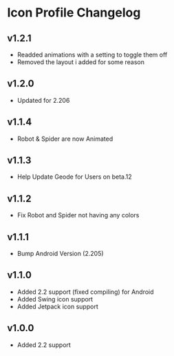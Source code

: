 # Icon Profile Changelog
## v1.2.1
- Readded animations with a setting to toggle them off
- Removed the layout i added for some reason
## v1.2.0
- Updated for 2.206
## v1.1.4
- Robot & Spider are now Animated
## v1.1.3
- Help Update Geode for Users on beta.12
## v1.1.2
- Fix Robot and Spider not having any colors
## v1.1.1
- Bump Android Version (2.205)
## v1.1.0
- Added 2.2 support (fixed compiling) for Android
- Added Swing icon support
- Added Jetpack icon support
## v1.0.0
- Added 2.2 support
